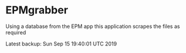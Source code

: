 # EPMgrabber
Using a database from the EPM app this application scrapes the files as required


Latest backup: Sun Sep 15 19:40:01 UTC 2019
